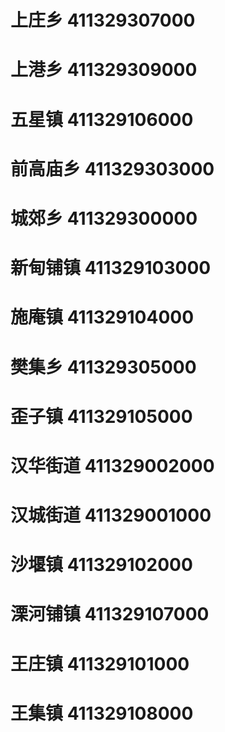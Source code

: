# 上庄乡 411329307000
# 上港乡 411329309000
# 五星镇 411329106000
# 前高庙乡 411329303000
# 城郊乡 411329300000
# 新甸铺镇 411329103000
# 施庵镇 411329104000
# 樊集乡 411329305000
# 歪子镇 411329105000
# 汉华街道 411329002000
# 汉城街道 411329001000
# 沙堰镇 411329102000
# 溧河铺镇 411329107000
# 王庄镇 411329101000
# 王集镇 411329108000
